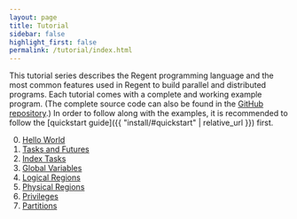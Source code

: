 ```yaml
---
layout: page
title: Tutorial
sidebar: false
highlight_first: false
permalink: /tutorial/index.html
---
```


This tutorial series describes the Regent programming language and the
most common features used in Regent to build parallel and distributed
programs. Each tutorial comes with a complete and working example
program. (The complete source code can also be found in the [GitHub
repository](https://github.com/StanfordLegion/legion/tree/master/tutorial).)
In order to follow along with the examples, it is recommended to
follow the [quickstart guide]({{ "install/#quickstart" | relative_url
}}) first.

 0. [Hello World](00_hello_world)
 1. [Tasks and Futures](01_tasks_and_futures)
 2. [Index Tasks](02_index_tasks)
 3. [Global Variables](03_global_vars)
 4. [Logical Regions](04_logical_regions)
 5. [Physical Regions](05_physical_regions)
 6. [Privileges](06_privileges)
 7. [Partitions](07_partitions)
